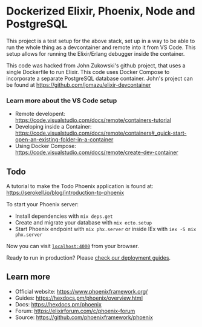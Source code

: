 # Dockerized Elixir, Phoenix, Node and PostgreSQL

This project is a test setup for the above stack, set up in a way to be
able to run the whole thing as a devcontainer and remote into it from
VS Code. This setup allows for running the Elixir/Erlang debugger inside
the container.

This code was hacked from John Zukowski's github project, that uses a single
Dockerfile to run Elixir. This code uses Docker Compose to incorporate a
separate PostgreSQL database container. John's project can be found at
https://github.com/jomazu/elixir-devcontainer 

### Learn more about the VS Code setup
  * Remote developent: https://code.visualstudio.com/docs/remote/containers-tutorial
  * Developing inside a Container: https://code.visualstudio.com/docs/remote/containers#_quick-start-open-an-existing-folder-in-a-container
  * Using Docker Compose: https://code.visualstudio.com/docs/remote/create-dev-container

## Todo

A tutorial to make the Todo Phoenix application is found at: https://serokell.io/blog/introduction-to-phoenix

To start your Phoenix server:

  * Install dependencies with `mix deps.get`
  * Create and migrate your database with `mix ecto.setup`
  * Start Phoenix endpoint with `mix phx.server` or inside IEx with `iex -S mix phx.server`

Now you can visit [`localhost:4000`](http://localhost:4000) from your browser.

Ready to run in production? Please [check our deployment guides](https://hexdocs.pm/phoenix/deployment.html).

## Learn more

  * Official website: https://www.phoenixframework.org/
  * Guides: https://hexdocs.pm/phoenix/overview.html
  * Docs: https://hexdocs.pm/phoenix
  * Forum: https://elixirforum.com/c/phoenix-forum
  * Source: https://github.com/phoenixframework/phoenix
